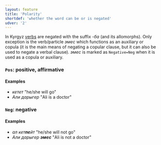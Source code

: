 ```yaml
---
layout: feature
title: 'Polarity'
shortdef: 'whether the word can be or is negated'
udver: '2'
---
```


In Kyrgyz [verbs](ky-pos/VERB) are negated with the suffix _-ба_ (and its allomorphs).
Only exception is the verb/particle _эмес_ which functions as an auxiliary or copula
(it is the main means of negating a copular clause, but it can also be used to negate a verbal clause).
_эмес_ is marked as `Negative=Neg` when it is used as a copula or auxiliary.


### <a name="Pos">`Pos`</a>: positive, affirmative

#### Examples

- _кетет_ "he/she will go"
- _Али дарыгер_ "Ali is a doctor"

### <a name="Neg">`Neg`</a>: negative

#### Examples

- _ал кет<b>пе</b>йт_ "he/she will not go"
- _Али дарыгер <b>эмес</b>_ "Ali is not a doctor"


<!-- Interlanguage links updated Ne 5. května 2024, 18:20:15 CEST -->
